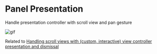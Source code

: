# Panel Presentation

Handle presentation controller with scroll view and pan gesture

![gif][1]

Related to [Handling scroll views with (custom, interactive) view controller presentation and dismissal][2]

[1]: https://media.giphy.com/media/BoIkW18emEy4P15QMg/giphy.gif
[2]: https://stackoverflow.com/questions/50011682/handling-scroll-views-with-custom-interactive-view-controller-presentation-an
